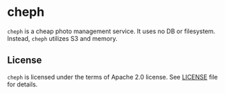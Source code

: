 # cheph

`cheph` is a cheap photo management service.
It uses no DB or filesystem.
Instead, `cheph` utilizes S3 and memory.

## License

`cheph` is licensed under the terms of Apache 2.0 license.
See [LICENSE](./LICENSE) file for details.
